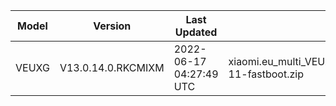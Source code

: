 | Model | Version | Last Updated | File Name | Size | Download Link |
| ---- | ---- | ---- | ---- | ---- | ---- |
| VEUXG | V13.0.14.0.RKCMIXM | 2022-06-17 04:27:49 UTC | xiaomi.eu_multi_VEUXG_V13.0.14.0.RKCMIXM_v13-11-fastboot.zip | 3.7 GB | [SourceForge](https://sourceforge.net/projects/xiaomi-eu-multilang-miui-roms/files/xiaomi.eu/MIUI-STABLE-RELEASES/MIUIv13/xiaomi.eu_multi_VEUXG_V13.0.14.0.RKCMIXM_v13-11-fastboot.zip/download) |
